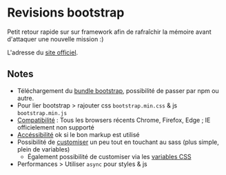 # Revisions bootstrap

Petit retour rapide sur sur framework afin de rafraîchir la mémoire avant d'attaquer une nouvelle mission :)

L'adresse du [site officiel](https://getbootstrap.com/).

## Notes

- Téléchargement du [bundle bootstrap](https://getbootstrap.com/docs/5.1/getting-started/download/), possibilité de passer par npm ou autre.
- Pour lier bootstrap > rajouter css `bootstrap.min.css` & js `bootstrap.min.js`
- [Compatibilité](https://getbootstrap.com/docs/5.1/getting-started/browsers-devices/) : Tous les browsers récents Chrome, Firefox, Edge ; IE officielement non supporté
- [Accéssibilité](https://getbootstrap.com/docs/5.1/getting-started/accessibility/) ok si le bon markup est utilisé
- Possibilité de [customiser](https://getbootstrap.com/docs/5.1/customize/overview/) un peu tout en touchant au sass (plus simple, plein de variables)
  - Également possibilité de customiser via les [variables CSS](https://getbootstrap.com/docs/5.1/customize/css-variables/)
- Performances > Utiliser `async` pour styles & js
